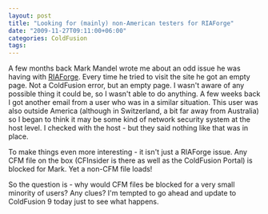 ```yaml
---
layout: post
title: "Looking for (mainly) non-American testers for RIAForge"
date: "2009-11-27T09:11:00+06:00"
categories: ColdFusion 
tags: 
---
```


A few months back Mark Mandel wrote me about an odd issue he was having with <a href="http://www.riaforge.org">RIAForge</a>. Every time he tried to visit the site he got an empty page. Not a ColdFusion error, but an empty page. I wasn't aware of any possible thing it could be, so I wasn't able to do anything. A few weeks back I got another email from a user who was in a similar situation. This user was also outside America (although in Switzerland, a bit far away from Australia) so I began to think it may be some kind of network security system at the host level. I checked with the host - but they said nothing like that was in place.

To make things even more interesting - it isn't just a RIAForge issue. Any CFM file on the box (CFInsider is there as well as the ColdFusion Portal) is blocked for Mark. Yet a non-CFM file loads! 

So the question is - why would CFM files be blocked for a very small minority of users? Any clues? I'm tempted to go ahead and update to ColdFusion 9 today just to see what happens.
